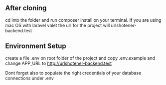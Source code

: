 
## After cloning

cd into the folder and run composer install on your terminal. If you are using mac OS with laravel valet the url for the project will urlshotener-backend.test

## Environment Setup
create a file .env on root folder of the project and copy .env.example and change APP_URL to http://urlshotener-backend.test

Dont forget also to populate the right credentials of your database connections under .env
